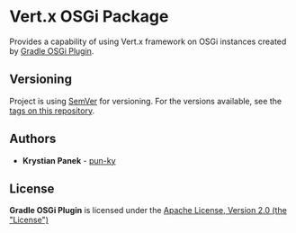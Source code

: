 # Vert.x OSGi Package

Provides a capability of using Vert.x framework on OSGi instances created by [Gradle OSGi Plugin](https://github.com/neva-dev/gradle-osgi-plugin).

## Versioning

Project is using [SemVer](http://semver.org/) for versioning. For the versions available, see the [tags on this repository](https://github.com/your/project/tags). 

## Authors

* **Krystian Panek** - [pun-ky](https://github.com/pun-ky)

## License

**Gradle OSGi Plugin** is licensed under the [Apache License, Version 2.0 (the "License")](https://www.apache.org/licenses/LICENSE-2.0.txt)
